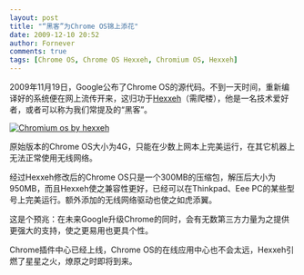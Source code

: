 ```yaml
---
layout: post
title: "“黑客”为Chrome OS锦上添花"
date: 2009-12-10 20:52
author: Fornever
comments: true
tags: [Chrome OS, Chrome OS Hexxeh, Chromium OS, Hexxeh]
---
```

2009年11月19日，Google公布了Chrome OS的源代码。不到一天时间，重新编译好的系统便在网上流传开来，这归功于[Hexxeh](http://chromeos.hexxeh.net)（需爬楼），他是一名技术爱好者，或者可以称为我们常提及的“黑客”。

<a href="http://img.chromi.org/2009/12/Chromium-os-by-hexxeh.png">![Chromium os by hexxeh](http://img.chromi.org/2009/12/Chromium-os-by-hexxeh.png "Chromium os by hexxeh")</a>

原始版本的Chrome OS大小为4G，只能在少数上网本上完美运行，在其它机器上无法正常使用无线网络。

经过Hexxeh修改后的Chrome OS只是一个300MB的压缩包，解压后大小为950MB，而且Hexxeh使之兼容性更好，已经可以在Thinkpad、Eee PC的某些型号上完美运行。额外添加的无线网络驱动也使之如虎添翼。

这是个预兆：在未来Google升级Chrome的同时，会有无数第三方力量为之提供更强大的支持，使之更易用也更具个性。

Chrome插件中心已经上线，Chrome OS的在线应用中心也不会太远，Hexxeh引燃了星星之火，燎原之时即将到来。
